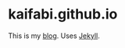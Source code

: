 # kaifabi.github.io

This is my [blog](https://kaifabi.github.io/). Uses [Jekyll](http://jekyllrb.com/).
